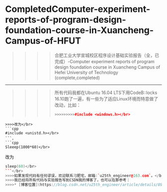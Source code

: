 # CompletedComputer-experiment-reports-of-program-design-foundation-course-in-Xuancheng-Campus-of-HFUT
>>>>合肥工业大学宣城校区程序设计基础实验报告（全，已完成）-Computer experiment reports of program design foundation course in Xuancheng Campus of Hefei University of Technology (complete,completed)</br>
*****
>>>>所有代码我都在Ubuntu 16.04 LTS下用CodeB::locks 16.10跑了一遍，有一些为了适应Linux环境而特意做了改动，比如：
>>>>```cpp
>>>>>>>>>>>>>#include <windows.h></br>
```
>>>>改为</br>
```cpp
#include <unistd.h></br>
```，
```cpp
Sleeep(1000*60)</br>
```
改为</br>
```cpp
sleep(60)</br>
```</br>
>>>>如果发现代码有任何谬误，欢迎联系刁肥宅，邮箱:`u25th_engineer@163.com`。</br>
>>>>我已经将所有代码与实验报告写到CSDN我的博客了，也可以在那参考：
>>>>* [博客位置](https://blog.csdn.net/u25th_engineer/article/details/89243415#%C2%A0%20%C2%A0%20%C2%A0%20%C2%A0%205.%C2%A0%E9%99%84%E6%BA%90%E4%BB%A3%E7%A0%81)。
